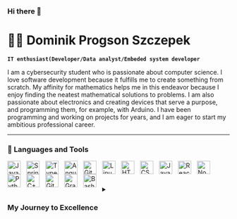 ### Hi there 👋
# 🏄‍♂️ Dominik Progson Szczepek

**`IT enthusiast(Developer/Data analyst/Embeded system developer`**

I am a cybersecurity student who is passionate about computer science. I love software development because it fulfills me to create something from scratch. My affinity for mathematics helps me in this endeavor because I enjoy finding the neatest mathematical solutions to problems.
I am also passionate about electronics and creating devices that serve a purpose, and programming them, for example, with Arduino.
I have been programming and working on projects for years, and I am eager to start my ambitious professional career.

---

### 🧰 Languages and Tools

<img align="left" alt="Java" width="30px" style="padding-right:10px;" src="https://cdn.jsdelivr.net/gh/devicons/devicon/icons/java/java-original.svg"/>
<img align="left" alt="Spring" width="30px" style="padding-right:10px;" src="https://cdn.jsdelivr.net/gh/devicons/devicon/icons/spring/spring-original.svg" />
<img align="left" alt="TypeScript" width="30px" style="padding-right:10px;" src="https://cdn.jsdelivr.net/gh/devicons/devicon/icons/typescript/typescript-plain.svg" />
<img align="left" alt="Angular" width="30px" style="padding-right:10px;" src="https://cdn.jsdelivr.net/gh/devicons/devicon/icons/angularjs/angularjs-plain.svg" />
<img align="left" alt="Git" width="30px" style="padding-right:10px;" src="https://cdn.jsdelivr.net/gh/devicons/devicon/icons/git/git-original.svg" />
<img align="left" alt="Linux" width="30px" style="padding-right:10px;" src="https://cdn.jsdelivr.net/gh/devicons/devicon/icons/linux/linux-original.svg" />
<img align="left" alt="HTML" width="30px" style="padding-right:10px;" src="https://cdn.jsdelivr.net/gh/devicons/devicon/icons/html5/html5-plain.svg" />
<img align="left" alt="CSS" width="30px" style="padding-right:10px;" src="https://cdn.jsdelivr.net/gh/devicons/devicon/icons/css3/css3-plain.svg" />
<img align="left" alt="JavaScript" width="30px" style="padding-right:10px;" src="https://cdn.jsdelivr.net/gh/devicons/devicon/icons/javascript/javascript-plain.svg" />
<img align="left" alt="React" width="30px" style="padding-right:10px;" src="https://cdn.jsdelivr.net/gh/devicons/devicon/icons/react/react-original.svg" />
<img align="left" alt="NodeJS" width="30px" style="padding-right:10px;" src="https://cdn.jsdelivr.net/gh/devicons/devicon/icons/nodejs/nodejs-original.svg" />
<img align="left" alt="Python" width="30px" style="padding-right:10px;" src="https://cdn.jsdelivr.net/gh/devicons/devicon/icons/python/python-plain.svg" />
<img align="left" alt="C++" width="30px" style="padding-right:10px;" src="https://cdn.jsdelivr.net/gh/devicons/devicon/icons/cplusplus/cplusplus-line.svg" />
<img align="left" alt="GitHub" width="30px" style="padding-right:10px;" src="https://cdn.jsdelivr.net/gh/devicons/devicon/icons/github/github-original.svg" />
<img align="left" alt="Gradle" width="30px" style="padding-right:10px;" src="https://cdn.jsdelivr.net/gh/devicons/devicon/icons/gradle/gradle-plain.svg" />
<img align="left" alt="Bash" width="30px" style="padding-right:10px;" src="https://cdn.jsdelivr.net/gh/devicons/devicon/icons/bash/bash-original.svg" />
<br />

#


<details>
 <summary><h3>My Journey to Excellence</h3></summary>
My journey in programming began when I received my first computer as a gift from my grandfather on my First Holy Communion at the tender age of 8. I was instantly captivated by the possibilities this machine held. As the years went by, my initial computer began to show its age, to put it mildly it was outdated. Despite this, my parents were hesitant to invest in a new computer, considering my fascination with it a fleeting interest. However, my passion for technology only grew stronger.
During my time in middle school, I threw myself into programming with unbridled enthusiasm. What started as a curiosity turned into a full-blown passion. This fervor was unstoppable.
My approach to learning was straightforward. An idea would surface, and I would have next to no knowledge of how to bring it to life. Yet, I would persist and learn, starting from the ground up. I was never content with merely copying code from Stack Overflow; I wanted to comprehend every line.
I firmly held the belief that it wasn't enough to get something done; it was crucial to understand how it worked. This principle accompanied me through my college years. While my peers often focused on solving problems, my primary concern was grasping the fundamental concepts underlying those problems.
And now, as I embark on the threshold of my professional career, that unwavering belief in my ability to learn and understand remains. Even if I encounter something I don't know, rest assured I won't rest until I've mastered it.
This journey has forged my passion for programming, my dedication to continuous learning, and my unwavering commitment to understanding the intricacies of the digital world.

[linkedin]: https://pl.linkedin.com/in/dominik-szczepek-b56226295
